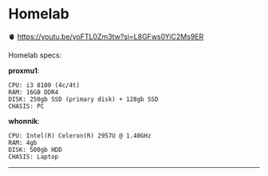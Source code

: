 # Homelab

🫀 https://youtu.be/yoFTL0Zm3tw?si=L8GFws0YiC2Ms9ER

Homelab specs:

**proxmu1**:

```shell
CPU: i3 8100 (4c/4t)
RAM: 16GB DDR4
DISK: 250gb SSD (primary disk) + 128gb SSD
CHASIS: PC
```

**whonnik**:

```shell
CPU: Intel(R) Celeron(R) 2957U @ 1.40GHz
RAM: 4gb
DISK: 500gb HDD
CHASIS: Laptop
```

---
